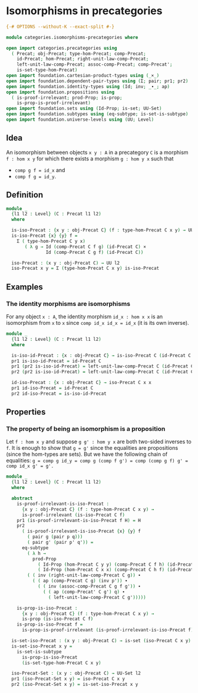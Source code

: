 # Isomorphisms in precategories

```agda
{-# OPTIONS --without-K --exact-split #-}

module categories.isomorphisms-precategories where

open import categories.precategories using
  ( Precat; obj-Precat; type-hom-Precat; comp-Precat;
    id-Precat; hom-Precat; right-unit-law-comp-Precat;
    left-unit-law-comp-Precat; assoc-comp-Precat; comp-Precat';
    is-set-type-hom-Precat)
open import foundation.cartesian-product-types using (_×_)
open import foundation.dependent-pair-types using (Σ; pair; pr1; pr2)
open import foundation.identity-types using (Id; inv; _∙_; ap)
open import foundation.propositions using
  ( is-proof-irrelevant; prod-Prop; is-prop;
    is-prop-is-proof-irrelevant)
open import foundation.sets using (Id-Prop; is-set; UU-Set)
open import foundation.subtypes using (eq-subtype; is-set-is-subtype)
open import foundation.universe-levels using (UU; Level)
```

## Idea

An isomorphism between objects `x y : A` in a precategory `C` is a morphism `f : hom x y` for which there exists a morphism `g : hom y x` such that
- `comp g f = id_x` and
- `comp f g = id_y`.

## Definition

```agda
module _
  {l1 l2 : Level} (C : Precat l1 l2)
  where

  is-iso-Precat : {x y : obj-Precat C} (f : type-hom-Precat C x y) → UU l2
  is-iso-Precat {x} {y} f =
    Σ ( type-hom-Precat C y x)
       ( λ g → Id (comp-Precat C f g) (id-Precat C) ×
               Id (comp-Precat C g f) (id-Precat C))

  iso-Precat : (x y : obj-Precat C) → UU l2
  iso-Precat x y = Σ (type-hom-Precat C x y) is-iso-Precat
```

## Examples

### The identity morphisms are isomorphisms

For any object `x : A`, the identity morphism `id_x : hom x x` is an isomorphism from `x` to `x` since `comp id_x id_x = id_x` (it is its own inverse).

```agda
module _
  {l1 l2 : Level} (C : Precat l1 l2)
  where

  is-iso-id-Precat : {x : obj-Precat C} → is-iso-Precat C (id-Precat C {x})
  pr1 is-iso-id-Precat = id-Precat C
  pr1 (pr2 is-iso-id-Precat) = left-unit-law-comp-Precat C (id-Precat C)
  pr2 (pr2 is-iso-id-Precat) = left-unit-law-comp-Precat C (id-Precat C)

  id-iso-Precat : {x : obj-Precat C} → iso-Precat C x x
  pr1 id-iso-Precat = id-Precat C
  pr2 id-iso-Precat = is-iso-id-Precat
```

## Properties

### The property of being an isomorphism is a proposition

Let `f : hom x y` and suppose `g g' : hom y x` are both two-sided inverses to `f`. It is enough to show that `g = g'` since the equalities are propositions (since the hom-types are sets). But we have the following chain of equalities:
`g = comp g id_y
   = comp g (comp f g')
   = comp (comp g f) g'
   = comp id_x g'
   = g'.`

```agda
module _
  {l1 l2 : Level} (C : Precat l1 l2)
  where

  abstract
    is-proof-irrelevant-is-iso-Precat :
      {x y : obj-Precat C} (f : type-hom-Precat C x y) →
      is-proof-irrelevant (is-iso-Precat C f)
    pr1 (is-proof-irrelevant-is-iso-Precat f H) = H
    pr2
      ( is-proof-irrelevant-is-iso-Precat {x} {y} f
        ( pair g (pair p q)))
        ( pair g' (pair p' q')) =
      eq-subtype
        ( λ h →
          prod-Prop
            ( Id-Prop (hom-Precat C y y) (comp-Precat C f h) (id-Precat C))
            ( Id-Prop (hom-Precat C x x) (comp-Precat C h f) (id-Precat C)))
        ( ( inv (right-unit-law-comp-Precat C g)) ∙
          ( ( ap (comp-Precat C g) (inv p')) ∙
            ( ( inv (assoc-comp-Precat C g f g')) ∙
              ( ( ap (comp-Precat' C g') q) ∙
                ( left-unit-law-comp-Precat C g')))))

    is-prop-is-iso-Precat :
      {x y : obj-Precat C} (f : type-hom-Precat C x y) →
      is-prop (is-iso-Precat C f)
    is-prop-is-iso-Precat f =
      is-prop-is-proof-irrelevant (is-proof-irrelevant-is-iso-Precat f)

  is-set-iso-Precat : (x y : obj-Precat C) → is-set (iso-Precat C x y)
  is-set-iso-Precat x y =
    is-set-is-subtype
      is-prop-is-iso-Precat
      (is-set-type-hom-Precat C x y)

  iso-Precat-Set : (x y : obj-Precat C) → UU-Set l2
  pr1 (iso-Precat-Set x y) = iso-Precat C x y
  pr2 (iso-Precat-Set x y) = is-set-iso-Precat x y
```
